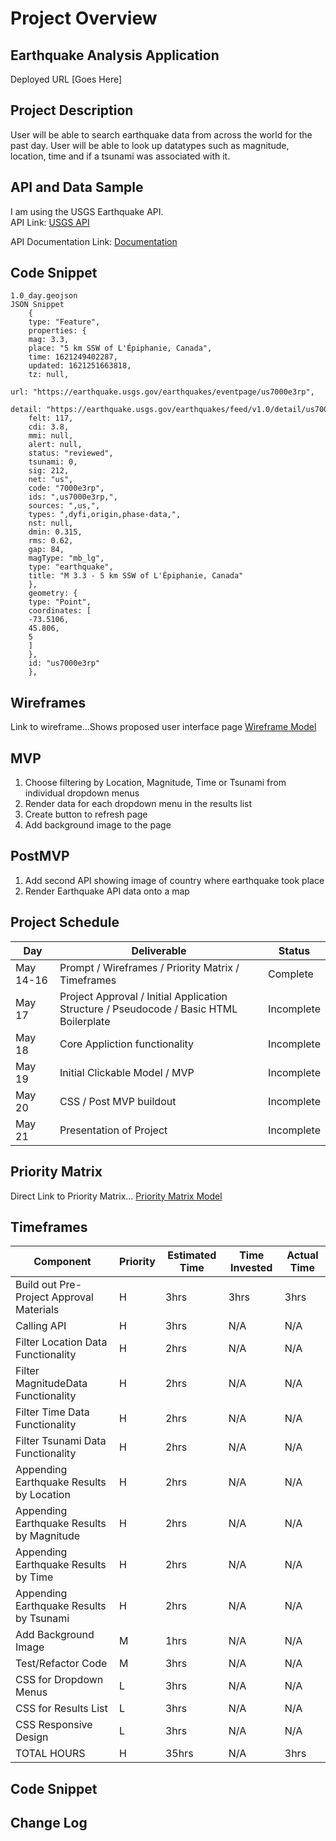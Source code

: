 # Project Overview

## Earthquake Analysis Application
Deployed URL [Goes Here]

## Project Description
User will be able to search earthquake data from across the world for the past day.  User will be able to look up datatypes such as magnitude, location, time and if a tsunami was associated with it.

## API and Data Sample
I am using the USGS Earthquake API.  
API Link: [USGS API](https://earthquake.usgs.gov/earthquakes/feed/v1.0/summary/)

API Documentation Link: [Documentation](https://earthquake.usgs.gov/earthquakes/feed/v1.0/geojson.php)

## Code Snippet
```
1.0_day.geojson
JSON Snippet
	{
	type: "Feature",
	properties: {
	mag: 3.3,
	place: "5 km SSW of L'Épiphanie, Canada",
	time: 1621249402287,
	updated: 1621251663818,
	tz: null,
	url: "https://earthquake.usgs.gov/earthquakes/eventpage/us7000e3rp",
	detail: "https://earthquake.usgs.gov/earthquakes/feed/v1.0/detail/us7000e3rp.geojson",
	felt: 117,
	cdi: 3.8,
	mmi: null,
	alert: null,
	status: "reviewed",
	tsunami: 0,
	sig: 212,
	net: "us",
	code: "7000e3rp",
	ids: ",us7000e3rp,",
	sources: ",us,",
	types: ",dyfi,origin,phase-data,",
	nst: null,
	dmin: 0.315,
	rms: 0.62,
	gap: 84,
	magType: "mb_lg",
	type: "earthquake",
	title: "M 3.3 - 5 km SSW of L'Épiphanie, Canada"
	},
	geometry: {
	type: "Point",
	coordinates: [
	-73.5106,
	45.806,
	5
	]
	},
	id: "us7000e3rp"
	},
```
## Wireframes
Link to wireframe…Shows proposed user interface page
[Wireframe Model](https://imgur.com/x1icC5T)

## MVP
1. Choose filtering by Location, Magnitude, Time or Tsunami from individual dropdown menus
2. Render data for each dropdown menu in the results list
3. Create button to refresh page
4. Add background image to the page

## PostMVP
1. Add second API showing image of country where earthquake took place
2. Render Earthquake API data onto a map

## Project Schedule
|   Day   |   Deliverable   |   Status   |
|---------|-----------------|------------|
| May 14-16 | Prompt / Wireframes / Priority Matrix / Timeframes| Complete |
| May 17 | Project Approval / Initial Application Structure / Pseudocode / Basic HTML Boilerplate | Incomplete |
| May 18 | Core Appliction functionality | Incomplete |
| May 19 | Initial Clickable Model / MVP | Incomplete |
| May 20 | CSS / Post MVP buildout | Incomplete |
| May 21 | Presentation of Project | Incomplete |

## Priority Matrix
Direct Link to Priority Matrix... [Priority Matrix Model](https://imgur.com/nz2TuhJ)

## Timeframes
| Component | Priority | Estimated Time | Time Invested | Actual Time |
|-----------|----------|----------------|---------------|-------------|
| Build out Pre-Project Approval Materials | H | 3hrs | 3hrs | 3hrs |
| Calling API | H | 3hrs | N/A | N/A | N/A |
| Filter Location Data Functionality | H | 2hrs | N/A | N/A |
| Filter MagnitudeData Functionality | H | 2hrs | N/A | N/A |
| Filter Time Data Functionality | H | 2hrs | N/A | N/A |
| Filter Tsunami Data Functionality | H | 2hrs | N/A | N/A |
| Appending Earthquake Results by Location | H | 2hrs | N/A | N/A |
| Appending Earthquake Results by Magnitude| H | 2hrs | N/A | N/A |
| Appending Earthquake Results by Time | H | 2hrs | N/A | N/A |
| Appending Earthquake Results by Tsunami | H | 2hrs | N/A | N/A |
| Add Background Image | M | 1hrs | N/A | N/A |
| Test/Refactor Code | M | 3hrs | N/A | N/A |
| CSS for Dropdown Menus | L | 3hrs | N/A | N/A |
| CSS for Results List | L | 3hrs | N/A | N/A |
| CSS Responsive Design | L | 3hrs | N/A | N/A |
| TOTAL HOURS | H | 35hrs | N/A| 3hrs | 3hrs |

## Code Snippet

## Change Log
